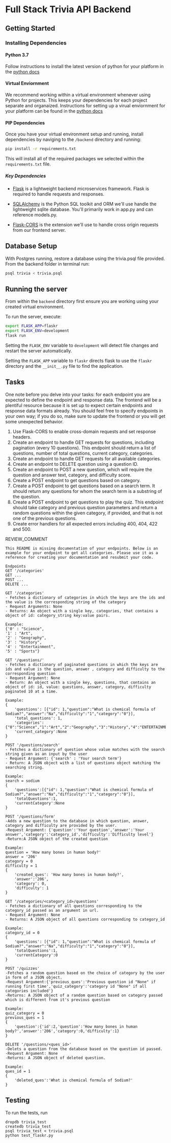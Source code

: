 # Full Stack Trivia API Backend

## Getting Started

### Installing Dependencies

#### Python 3.7

Follow instructions to install the latest version of python for your platform in the [python docs](https://docs.python.org/3/using/unix.html#getting-and-installing-the-latest-version-of-python)

#### Virtual Enviornment

We recommend working within a virtual environment whenever using Python for projects. This keeps your dependencies for each project separate and organaized. Instructions for setting up a virual enviornment for your platform can be found in the [python docs](https://packaging.python.org/guides/installing-using-pip-and-virtual-environments/)

#### PIP Dependencies

Once you have your virtual environment setup and running, install dependencies by naviging to the `/backend` directory and running:

```bash
pip install -r requirements.txt
```

This will install all of the required packages we selected within the `requirements.txt` file.

##### Key Dependencies

- [Flask](http://flask.pocoo.org/)  is a lightweight backend microservices framework. Flask is required to handle requests and responses.

- [SQLAlchemy](https://www.sqlalchemy.org/) is the Python SQL toolkit and ORM we'll use handle the lightweight sqlite database. You'll primarily work in app.py and can reference models.py. 

- [Flask-CORS](https://flask-cors.readthedocs.io/en/latest/#) is the extension we'll use to handle cross origin requests from our frontend server. 

## Database Setup
With Postgres running, restore a database using the trivia.psql file provided. From the backend folder in terminal run:
```bash
psql trivia < trivia.psql
```

## Running the server

From within the `backend` directory first ensure you are working using your created virtual environment.

To run the server, execute:

```bash
export FLASK_APP=flaskr
export FLASK_ENV=development
flask run
```

Setting the `FLASK_ENV` variable to `development` will detect file changes and restart the server automatically.

Setting the `FLASK_APP` variable to `flaskr` directs flask to use the `flaskr` directory and the `__init__.py` file to find the application. 

## Tasks

One note before you delve into your tasks: for each endpoint you are expected to define the endpoint and response data. The frontend will be a plentiful resource because it is set up to expect certain endpoints and response data formats already. You should feel free to specify endpoints in your own way; if you do so, make sure to update the frontend or you will get some unexpected behavior. 

1. Use Flask-CORS to enable cross-domain requests and set response headers. 
2. Create an endpoint to handle GET requests for questions, including pagination (every 10 questions). This endpoint should return a list of questions, number of total questions, current category, categories. 
3. Create an endpoint to handle GET requests for all available categories. 
4. Create an endpoint to DELETE question using a question ID. 
5. Create an endpoint to POST a new question, which will require the question and answer text, category, and difficulty score. 
6. Create a POST endpoint to get questions based on category. 
7. Create a POST endpoint to get questions based on a search term. It should return any questions for whom the search term is a substring of the question. 
8. Create a POST endpoint to get questions to play the quiz. This endpoint should take category and previous question parameters and return a random questions within the given category, if provided, and that is not one of the previous questions. 
9. Create error handlers for all expected errors including 400, 404, 422 and 500. 

REVIEW_COMMENT
```
This README is missing documentation of your endpoints. Below is an example for your endpoint to get all categories. Please use it as a reference for creating your documentation and resubmit your code. 

Endpoints
GET '/categories'
GET ...
POST ...
DELETE ...

GET '/categories'
- Fetches a dictionary of categories in which the keys are the ids and the value is the corresponding string of the category
- Request Arguments: None
- Returns: An object with a single key, categories, that contains a object of id: category_string key:value pairs. 

Example:
{'0' : "Science",
'1' : "Art",
'2' : "Geography",
'3' : "History",
'4' : "Entertainment",
'5' : "Sports"}

GET '/questions/'
- Fetches a dictionary of paginated questions in which the keys are ids and value is the question, answer , category and difficulty to the corresponding question
- Request Argument: None
- Return: An object with a single key, questions, that contains an object of id: id, value: questions, answer, category, difficulty paginated 10 at a time.

Example:
{
    'questions': [{"id": 1,"question":"What is chemical formula of Sodium?","answer":"Na","difficulty":"1","category":"0"}],
    'total_questions': 1,
    'categories':{"0":"Science","1":"Art","2":"Geography","3":"History","4":"ENTERTAINMENT","5":"Sports"},
    'current_category':None
}

POST '/questions/search'
- Fetches a dictionary of question whose value matches with the search string given as an input by the user
- Request Argument: {'search' : 'Your search term'}
- Return: A JSON object with a list of questions object matching the searching string. 

Example:
search = sodium
{
    'questions':[{"id": 1,"question":"What is chemical formula of Sodium?","answer":"Na","difficulty":"1","category":"0"}],
    'totalQuestions':1,
    'currentCategory':None
}

POST '/questions/form'
-Adds a new question to the database in which question, answer, category and difficulty are provided by the user. 
-Request Argument: {'question':'Your question','answer':'Your answer','category':'category_id','difficulty':'Difficulty level'}
-Return:A JSON object of the created question 

Example:
question = 'How many bones in human body?'
answer = '206'
category = 0
difficulty = 1
{
    'created_ques': 'How many bones in human body?',
    'answer':'206',
    'category': 0,
    'difficulty': 1
}

GET '/categories/<category_id>/questions'
- Fetches a dictionary of all questions corresponding to the category_id passed as an argument in url.
- Request Argument: None
- Returns: A JSON object of all questions corresponding to category_id

Example:
category_id = 0
{
    'questions': [{"id": 1,"question":"What is chemical formula of Sodium?","answer":"Na","difficulty":"1","category":"0"}],
    'totalQuestions':1,
    'currentCategory':0
}

POST '/quizzes'
-Fetches a random question based on the choice of category by the user in form of a JSON object.
-Request Argument:{'previous_ques':'Previous question id "None" if running first time','quiz_category':'category id "None" if all categories included'}
-Returns: A JSON object of a random question based on category passed which is different from it's previous question

Example:
quiz_category = 0
previous_ques = 1
{
    'question':{'id':2,'question':'How many bones in human body?','answer':'206','category':0,'difficulty':1}
}

DELETE '/questions/<ques_id>'
-Delets a question from the database based on the question id passed.
-Request Argument: None
-Returns: A JSON object of deleted question.

Example: 
ques_id = 1
{
    'deleted_ques':'What is chemical formula of Sodium?'
}
```


## Testing
To run the tests, run
```
dropdb trivia_test
createdb trivia_test
psql trivia_test < trivia.psql
python test_flaskr.py
```